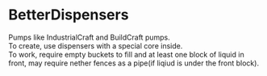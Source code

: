 # BetterDispensers
 Pumps like IndustrialCraft and BuildCraft pumps.  
To create, use dispensers with a special core inside.  
To work, require empty buckets to fill and at least one block of liquid in front, may require nether fences as a pipe(if liqiud is under the front block).  
